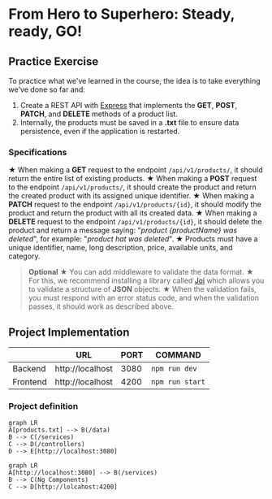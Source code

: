 # From Hero to Superhero: Steady, ready, GO!
## Practice Exercise
To practice what we've learned in the course, the idea is to take everything we've done so far and: 
1.  Create a REST API with [Express](https://expressjs.com/) that implements the **GET**, **POST**, **PATCH**, and **DELETE** methods of a product list.
2. Internally, the products must be saved in a **.txt** file to ensure data persistence, even if the application is restarted.

### Specifications
★ When making a **GET** request to the endpoint `/api/v1/products/`, it should return the entire list of existing products.
★ When making a **POST** request to the endpoint `/api/v1/products/`, it should create the product and return the created product with its assigned unique identifier.
★ When making a **PATCH** request to the endpoint `/api/v1/products/{id}`, it should modify the product and return the product with all its created data.
★ When making a **DELETE** request to the endpoint `/api/v1/products/{id}`, it should delete the product and return a message saying: "*product {productName} was deleted*", for example: "*product hat was deleted*".
★ Products must have a unique identifier, name, long description, price, available units, and category.

> **Optional**
> ★ You can add middleware to validate the data format.
> ★ For this, we recommend installing a library called [Joi](https://www.digitalocean.com/community/tutorials/how-to-use-joi-for-node-api-schema-validation) which allows you to validate a structure of **JSON** objects.
> ★ When the validation fails, you must respond with an error status code, and when the validation passes, it should work as described above.


## Project Implementation
|        |URL             |PORT|COMMAND        |
|--------|----------------|----|---------------|
|Backend |http://localhost|3080|`npm run dev`  |
|Frontend|http://localhost|4200|`npm run start`|

### Project definition
```mermaid
graph LR
A[products.txt] --> B(/data)
B --> C(/services)
C --> D(/controllers)
D --> E[http://localhost:3080]
```

```mermaid
graph LR
A[http://localhost:3080] --> B(/services)
B --> C(Ng Components)
C --> D[http://lolcahost:4200]
```
